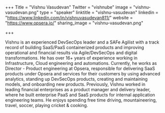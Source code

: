 +++
Title = "Vishnu Vasudevan"
Twitter = "vishnube"
image = "vishnu-vasudevan.png"
type = "speaker"
linktitle = "vishnu-vasudevan"
linkedin = "https://www.linkedin.com/in/vishnuvasudevan811/"
website = "https://www.opsera.io/"
sharing_image = "vishnu-vasudevan.png"

+++

Vishnu is an experienced DevSecOps leader and a SAFe Agilist with a track record of building SaaS/PaaS containerized products and improving operational and financial results via Agile/DevSecOps and digital transformations. He has over 16+ years of experience working in Infrastructure, Cloud engineering and automations. Currently, he works as Director - Product engineering at Opsera, responsible for delivering SaaS products under Opsera and services for their customers by using advanced analytics, standing up DevSecOps products, creating and maintaining models, and onboarding new products. Previously, Vishnu worked in leading financial enterprises as a product manager and delivery leader, where he built enterprise PaaS and SaaS products for internal application engineering teams. He enjoys spending free time driving, mountaineering, travel, soccer, playing cricket & cooking.